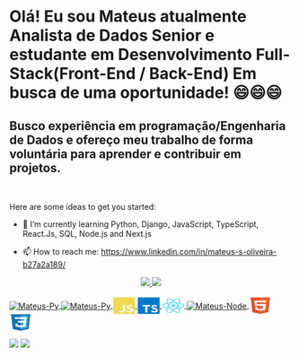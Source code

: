 # Olá! Eu sou Mateus atualmente Analista de Dados Senior e estudante em Desenvolvimento Full-Stack(Front-End / Back-End) Em busca de uma oportunidade! 😄😄😄
## Busco experiência em programação/Engenharia de Dados e ofereço meu trabalho de forma voluntária para aprender e contribuir em projetos.
<br>

Here are some ideas to get you started:

- 🌱 I’m currently learning Python, Django, JavaScript, TypeScript, React.Js, SQL, Node.js and Next.js

- 📫 How to reach me: https://www.linkedin.com/in/mateus-s-oliveira-b27a2a189/


<div align="center">
  <a href="https://github.com/mateussoliv">
  <img height="180em" src="https://github-readme-stats.vercel.app/api/top-langs/?username=mateussoliv&show_icons=true&layout=compact&theme=dracula"/>
  <img height="180em" src="https://github-readme-stats.vercel.app/api?username=mateussoliv&layout=compact&langs_count=7&theme=dracula"/>
</div>

 <div style="display: inline_block"><br>
  <img align="center" alt="Mateus-Py" height="30" width="40" src="https://cdn.jsdelivr.net/gh/devicons/devicon/icons/python/python-original.svg" />
  <img align="center" alt="Mateus-Py" height="30" width="40" src="https://cdn.jsdelivr.net/gh/devicons/devicon/icons/microsoftsqlserver/microsoftsqlserver-plain.svg" />
  <img align="center" alt="Mateus-Js" height="30" width="40" src="https://raw.githubusercontent.com/devicons/devicon/master/icons/javascript/javascript-plain.svg">
  <img align="center" alt="Mateus Ts" height="30" width="40" src="https://raw.githubusercontent.com/devicons/devicon/master/icons/typescript/typescript-plain.svg">
  <img align="center" alt="Mateus-React" height="30" width="40" src="https://raw.githubusercontent.com/devicons/devicon/master/icons/react/react-original.svg">
  <img align= "center" alt="Mateus-Node" height="30" src="https://cdn.jsdelivr.net/gh/devicons/devicon/icons/nodejs/nodejs-original.svg">
  <img align="center" alt="Mateus-HTML" height="30" width="40" src="https://raw.githubusercontent.com/devicons/devicon/master/icons/html5/html5-original.svg">
  <img align="center" alt="Mateus-CSS" height="30" width="40" src="https://raw.githubusercontent.com/devicons/devicon/master/icons/css3/css3-original.svg">
</div>
  
  <div> 

  <a href = "mailto:mateus2santos.soliv@gmail.com"><img src="https://img.shields.io/badge/-Gmail-%23333?style=for-the-badge&logo=gmail&logoColor=white" target="_blank"></a>
  <a href="https://www.linkedin.com/in/mateus-s-oliveira-b27a2a189/" target="_blank"><img src="https://img.shields.io/badge/-LinkedIn-%230077B5?style=for-the-badge&logo=linkedin&logoColor=white" target="_blank"></a> 
 
</div>
